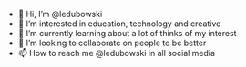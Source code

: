 - 👋 Hi, I’m @ledubowski
- 👀 I’m interested in education, technology and creative
- 🌱 I’m currently learning about a lot of thinks of my interest
- 💞️ I’m looking to collaborate on people to be better
- 📫 How to reach me @ledubowski in all social media

